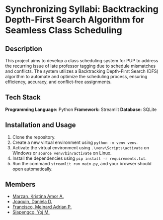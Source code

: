 # Synchronizing Syllabi: Backtracking Depth-First Search Algorithm for Seamless Class Scheduling

## Description

This project aims to develop a class scheduling system for PUP to address the recurring issue of late professor tagging due to schedule mismatches and conflicts. The system utilizes a Backtracking Depth-First Search (DFS) algorithm to automate and optimize the scheduling process, ensuring efficiency, accuracy, and conflict-free assignments.

## Tech Stack

**Programming Language:** Python
**Framework:** Streamlit
**Database:** SQLite

## Installation and Usage

1. Clone the repository.
2. Create a new virtual environment using `python -m venv venv`.
3. Activate the virtual environment using `.\venv\Scripts\activate` on Windows or `source venv/bin/activate` on Linux.
4. Install the dependencies using `pip install -r requirements.txt`.
5. Run the command `streamlit run main.py`, and your browser should open automatically.

## Members

- [Marzan, Kristina Amor A.](https://github.com/Kris-Amor)
- [Joaquin, Daniela D.](https://github.com/Thaniela)
- [Francisco, Meinard Adrian P.](https://github.com/znarfm)
- [Siapengco, Yoj M.](https://github.com/Pengskii09)
